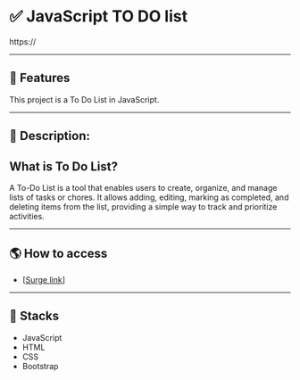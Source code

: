 #  ✅ JavaScript TO DO list

https://

---

## 🎯 Features


This project is a To Do List in JavaScript.

---

## 📝 Description:


## What is To Do List?

A To-Do List is a tool that enables users to create, organize, and manage lists of tasks or chores. It allows adding, editing, marking as completed, and deleting items from the list, providing a simple way to track and prioritize activities.

---

## 🌎 How to access

- [[Surge link](https://effervescent-nasturtium-59ae75.netlify.app/)]

---

## 🚀 Stacks

-   JavaScript
-   HTML
-   CSS
-   Bootstrap
